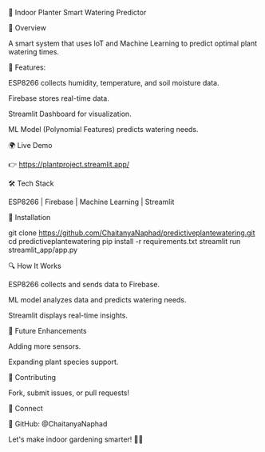 🌱 Indoor Planter Smart Watering Predictor

🚀 Overview

A smart system that uses IoT and Machine Learning to predict optimal plant watering times.

🌟 Features:

ESP8266 collects humidity, temperature, and soil moisture data.

Firebase stores real-time data.

Streamlit Dashboard for visualization.

ML Model (Polynomial Features) predicts watering needs.

🌍 Live Demo

👉 https://plantproject.streamlit.app/

🛠️ Tech Stack

ESP8266 | Firebase | Machine Learning | Streamlit

📜 Installation

git clone https://github.com/ChaitanyaNaphad/predictiveplantewatering.git
cd predictiveplantewatering
pip install -r requirements.txt
streamlit run streamlit_app/app.py

🔍 How It Works

ESP8266 collects and sends data to Firebase.

ML model analyzes data and predicts watering needs.

Streamlit displays real-time insights.

🎯 Future Enhancements

Adding more sensors.

Expanding plant species support.

🤝 Contributing

Fork, submit issues, or pull requests!

📢 Connect

🔗 GitHub: @ChaitanyaNaphad

Let's make indoor gardening smarter! 🌱💧

